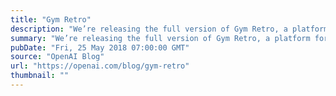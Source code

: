 ```yaml
---
title: "Gym Retro"
description: "We’re releasing the full version of Gym Retro, a platform for reinforcement learning research on games. This brings our publicly-released game count from around 70 Atari games and 30 Sega games to over 1,000 games across a variety of backing emulators. We’re also releasing the tool we use to add new games to the platform."
summary: "We’re releasing the full version of Gym Retro, a platform for reinforcement learning research on games. This brings our publicly-released game count from around 70 Atari games and 30 Sega games to over 1,000 games across a variety of backing emulators. We’re also releasing the tool we use to add new games to the platform."
pubDate: "Fri, 25 May 2018 07:00:00 GMT"
source: "OpenAI Blog"
url: "https://openai.com/blog/gym-retro"
thumbnail: ""
---
```


